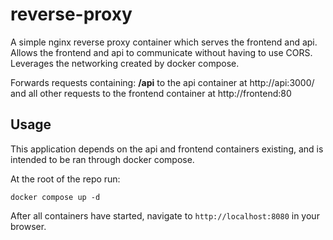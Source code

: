 # reverse-proxy

A simple nginx reverse proxy container which serves the frontend and api. Allows the frontend and api to communicate without having to use CORS. Leverages the networking created by docker compose.

Forwards requests containing: **/api** to the api container at http://api:3000/ and all other requests to the frontend container at http://frontend:80

## Usage

This application depends on the api and frontend containers existing, and is intended to be ran through docker compose.

At the root of the repo run:

```
docker compose up -d
```

After all containers have started, navigate to `http://localhost:8080` in your browser.
